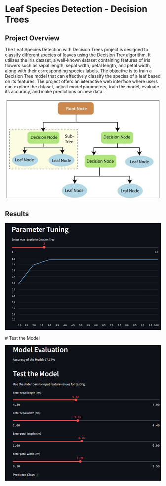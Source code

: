 
Leaf Species Detection - Decision Trees
====================================================================================================================

Project Overview
-------------------

The Leaf Species Detection with Decision Trees project is designed to classify different species of leaves using the Decision Tree algorithm.
It utilizes the Iris dataset, a well-known dataset containing features of iris flowers such as sepal length, sepal width, petal length, and petal width, along with their corresponding species labels.
The objective is to train a Decision Tree model that can effectively classify the species of a leaf based on its features.
The project offers an interactive web interface where users can explore the dataset, adjust model parameters, train the model, evaluate its accuracy, and make predictions on new data.

![Decision Trees](build/html/_images/decision-tree-classification-algorithm_.png)



Results
-------------------------------------------

![Parameter Tuning](build/html/_images/5.1.jpg)

\# Test the Model

![Test the Model](build/html/_images/5.2.jpg)
